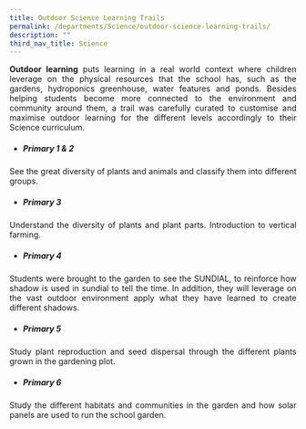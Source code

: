 ```yaml
---
title: Outdoor Science Learning Trails
permalink: /departments/Science/outdoor-science-learning-trails/
description: ""
third_nav_title: Science
---
```

<p style="text-align:justify"><b>Outdoor learning</b> puts learning in a real world context where children leverage on the physical resources that the school has, such as the gardens, hydroponics greenhouse, water features and ponds. Besides helping students become more connected to the environment and community around them, a trail was carefully curated to customise and maximise outdoor learning for the different levels accordingly to their Science curriculum. 
 

*   ##### Primary 1 & 2

<p style="text-align:justify">See the great diversity of plants and animals and classify them into different groups.  
  

 

*  ##### Primary 3

<p style="text-align:justify">Understand the diversity of plants and plant parts. Introduction to vertical farming.  
  

 

*   ##### Primary 4

<p style="text-align:justify">Students were brought to the garden to see the SUNDIAL, to reinforce how shadow is used in sundial to tell the time. In addition, they will leverage on the vast outdoor environment apply what they have learned to create different shadows.  
  
 

*   ##### Primary 5

<p style="text-align:justify">Study plant reproduction and seed dispersal through the different plants grown in the gardening plot.  
  
 

*  ##### Primary 6

<p style="text-align:justify">Study the different habitats and communities in the garden and how solar panels are used to run the school garden.